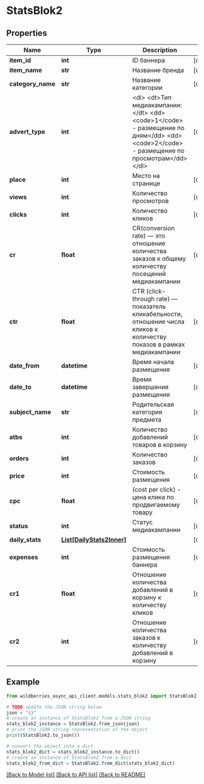 # StatsBlok2


## Properties

Name | Type | Description | Notes
------------ | ------------- | ------------- | -------------
**item_id** | **int** | ID баннера | [optional] 
**item_name** | **str** | Название бренда | [optional] 
**category_name** | **str** | Название категории | [optional] 
**advert_type** | **int** | &lt;dl&gt; &lt;dt&gt;Тип медиакампании:&lt;/dt&gt; &lt;dd&gt;&lt;code&gt;1&lt;/code&gt; - размещение по дням&lt;/dd&gt; &lt;dd&gt;&lt;code&gt;2&lt;/code&gt; - размещение по просмотрам&lt;/dd&gt; &lt;/dl&gt;  | [optional] 
**place** | **int** | Место на странице | [optional] 
**views** | **int** | Количество просмотров | [optional] 
**clicks** | **int** | Количество кликов | [optional] 
**cr** | **float** | CR(conversion rate) — это отношение количества заказов к общему количеству посещений медиакампании  | [optional] 
**ctr** | **float** | CTR (click-through rate) — показатель кликабельности, отношение числа кликов к количеству показов в рамках медиакампании  | [optional] 
**date_from** | **datetime** | Время начала размещения | [optional] 
**date_to** | **datetime** | Время завершения размещения | [optional] 
**subject_name** | **str** | Родительская категория предмета | [optional] 
**atbs** | **int** | Количество добавлений товаров в корзину | [optional] 
**orders** | **int** | Количество заказов | [optional] 
**price** | **int** | Стоимость размещения | [optional] 
**cpc** | **float** | (cost per click) - цена клика по продвигаемому товару | [optional] 
**status** | **int** | Статус медиакампании | [optional] 
**daily_stats** | [**List[DailyStats2Inner]**](DailyStats2Inner.md) |  | [optional] 
**expenses** | **int** | Стоимость размещения баннера | [optional] 
**cr1** | **float** | Отношение количества добавлений в корзину к количеству кликов | [optional] 
**cr2** | **int** | Отношение количества заказов к количеству добавлений в корзину | [optional] 

## Example

```python
from wildberries_async_api_client.models.stats_blok2 import StatsBlok2

# TODO update the JSON string below
json = "{}"
# create an instance of StatsBlok2 from a JSON string
stats_blok2_instance = StatsBlok2.from_json(json)
# print the JSON string representation of the object
print(StatsBlok2.to_json())

# convert the object into a dict
stats_blok2_dict = stats_blok2_instance.to_dict()
# create an instance of StatsBlok2 from a dict
stats_blok2_from_dict = StatsBlok2.from_dict(stats_blok2_dict)
```
[[Back to Model list]](../README.md#documentation-for-models) [[Back to API list]](../README.md#documentation-for-api-endpoints) [[Back to README]](../README.md)


